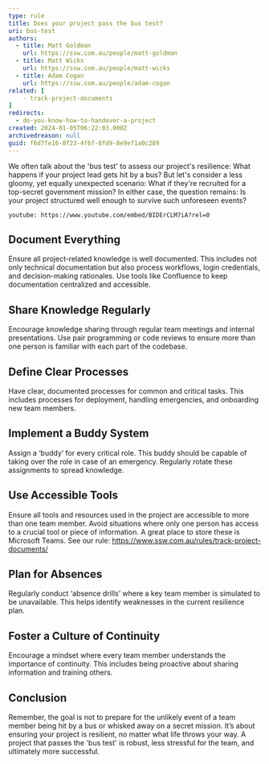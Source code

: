 ```yaml
---
type: rule
title: Does your project pass the bus test?
uri: bus-test
authors:
  - title: Matt Goldman
    url: https://ssw.com.au/people/matt-goldman
  - title: Matt Wicks
    url: https://ssw.com.au/people/matt-wicks
  - title: Adam Cogan
    url: https://ssw.com.au/people/adam-cogan
related: [
    - track-project-documents
]
redirects:
  - do-you-know-how-to-handover-a-project
created: 2024-01-05T06:22:03.000Z
archivedreason: null
guid: f6d7fe16-0723-4f6f-8fd9-8e9ef1a0c289
---
```


We often talk about the 'bus test' to assess our project's resilience: What happens if your project lead gets hit by a bus? But let's consider a less gloomy, yet equally unexpected scenario: What if they're recruited for a top-secret government mission? In either case, the question remains: Is your project structured well enough to survive such unforeseen events?

<!--endintro-->

`youtube: https://www.youtube.com/embed/BIDErCLM7iA?rel=0`

## Document Everything

Ensure all project-related knowledge is well documented. This includes not only technical documentation but also process workflows, login credentials, and decision-making rationales. Use tools like Confluence to keep documentation centralized and accessible.

## Share Knowledge Regularly

Encourage knowledge sharing through regular team meetings and internal presentations. Use pair programming or code reviews to ensure more than one person is familiar with each part of the codebase.

## Define Clear Processes

Have clear, documented processes for common and critical tasks. This includes processes for deployment, handling emergencies, and onboarding new team members.

## Implement a Buddy System

Assign a ‘buddy’ for every critical role. This buddy should be capable of taking over the role in case of an emergency. Regularly rotate these assignments to spread knowledge.

## Use Accessible Tools

Ensure all tools and resources used in the project are accessible to more than one team member. Avoid situations where only one person has access to a crucial tool or piece of information. A great place to store these is Microsoft Teams. See our rule: https://www.ssw.com.au/rules/track-project-documents/

## Plan for Absences

Regularly conduct ‘absence drills’ where a key team member is simulated to be unavailable. This helps identify weaknesses in the current resilience plan.

## Foster a Culture of Continuity

Encourage a mindset where every team member understands the importance of continuity. This includes being proactive about sharing information and training others.

## Conclusion

Remember, the goal is not to prepare for the unlikely event of a team member being hit by a bus or whisked away on a secret mission. It’s about ensuring your project is resilient, no matter what life throws your way. A project that passes the 'bus test' is robust, less stressful for the team, and ultimately more successful.
